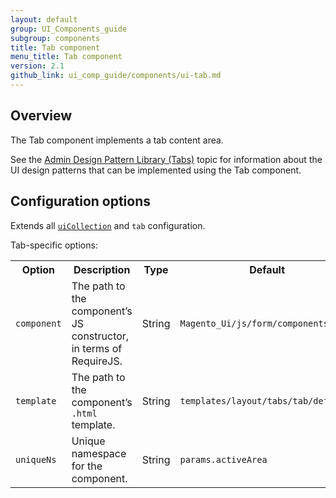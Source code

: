 ```yaml
---
layout: default
group: UI_Components_guide
subgroup: components
title: Tab component
menu_title: Tab component
version: 2.1
github_link: ui_comp_guide/components/ui-tab.md
---
```


## Overview

The Tab component implements a tab content area.

See the [Admin Design Pattern Library (Tabs)]({{page.baseurl}}/pattern-library/containers/tabs/tabs.html) topic for information about the UI design patterns that can be implemented using the Tab component.

## Configuration options

Extends all [`uiCollection`]({{page.baseurl}}/ui_comp_guide/concepts/ui_comp_uicollection_concept.html) and `tab` configuration.

Tab-specific options:

<table>
  <tr>
    <th>Option </th>
    <th>Description</th>
    <th>Type</th>
    <th>Default</th>
  </tr>
  <tr>
    <td><code>component</code></td>
    <td>The path to the component’s JS constructor, in terms of RequireJS.</td>
    <td>String</td>
    <td><code>Magento_Ui/js/form/components/area</code></td>
  </tr>
  <tr>
    <td><code>template</code></td>
    <td>The path to the component’s <code>.html</code> template.</td>
    <td>String</td>
    <td><code>templates/layout/tabs/tab/default</code></td>
  </tr>
  <tr>
    <td><code>uniqueNs</code></td>
    <td>Unique namespace for the component.</td>
    <td>String</td>
    <td><code>params.activeArea</code></td>
  </tr>
</table>
